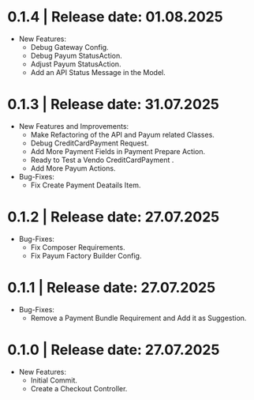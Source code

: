 0.1.4	|	Release date: **01.08.2025**
============================================
* New Features:
  - Debug Gateway Config.
  - Debug Payum StatusAction.
  - Adjust Payum StatusAction.
  - Add an API Status Message in the Model.


0.1.3	|	Release date: **31.07.2025**
============================================
* New Features and Improvements:
  - Make Refactoring of the API and Payum related Classes.
  - Debug CreditCardPayment Request.
  - Add More Payment Fields in Payment Prepare Action.
  - Ready to Test a Vendo CreditCardPayment .
  - Add More Payum Actions.
* Bug-Fixes:
  - Fix Create Payment Deatails Item.


0.1.2	|	Release date: **27.07.2025**
============================================
* Bug-Fixes:
  - Fix Composer Requirements.
  - Fix Payum Factory Builder Config.


0.1.1	|	Release date: **27.07.2025**
============================================
* Bug-Fixes:
  - Remove a Payment Bundle Requirement and Add it as Suggestion.


0.1.0	|	Release date: **27.07.2025**
============================================
* New Features:
  - Initial Commit.
  - Create a Checkout Controller.


